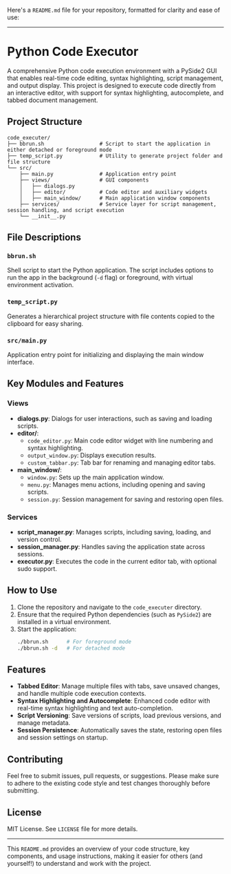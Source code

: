 Here's a `README.md` file for your repository, formatted for clarity and ease of use:

---

# Python Code Executor

A comprehensive Python code execution environment with a PySide2 GUI that enables real-time code editing, syntax highlighting, script management, and output display. This project is designed to execute code directly from an interactive editor, with support for syntax highlighting, autocomplete, and tabbed document management.

## Project Structure

```
code_executer/
├── bbrun.sh                  # Script to start the application in either detached or foreground mode
├── temp_script.py            # Utility to generate project folder and file structure
└── src/
    ├── main.py               # Application entry point
    ├── views/                # GUI components
    │   ├── dialogs.py
    │   ├── editor/           # Code editor and auxiliary widgets
    │   ├── main_window/      # Main application window components
    ├── services/             # Service layer for script management, session handling, and script execution
    └── __init__.py
```

## File Descriptions

### `bbrun.sh`
Shell script to start the Python application. The script includes options to run the app in the background (`-d` flag) or foreground, with virtual environment activation.

### `temp_script.py`
Generates a hierarchical project structure with file contents copied to the clipboard for easy sharing.

### `src/main.py`
Application entry point for initializing and displaying the main window interface.

## Key Modules and Features

### Views
- **dialogs.py**: Dialogs for user interactions, such as saving and loading scripts.
- **editor/**:
  - `code_editor.py`: Main code editor widget with line numbering and syntax highlighting.
  - `output_window.py`: Displays execution results.
  - `custom_tabbar.py`: Tab bar for renaming and managing editor tabs.
- **main_window/**:
  - `window.py`: Sets up the main application window.
  - `menu.py`: Manages menu actions, including opening and saving scripts.
  - `session.py`: Session management for saving and restoring open files.
  
### Services
- **script_manager.py**: Manages scripts, including saving, loading, and version control.
- **session_manager.py**: Handles saving the application state across sessions.
- **executor.py**: Executes the code in the current editor tab, with optional sudo support.

## How to Use

1. Clone the repository and navigate to the `code_executer` directory.
2. Ensure that the required Python dependencies (such as `PySide2`) are installed in a virtual environment.
3. Start the application:
   ```bash
   ./bbrun.sh      # For foreground mode
   ./bbrun.sh -d   # For detached mode
   ```

## Features

- **Tabbed Editor**: Manage multiple files with tabs, save unsaved changes, and handle multiple code execution contexts.
- **Syntax Highlighting and Autocomplete**: Enhanced code editor with real-time syntax highlighting and text auto-completion.
- **Script Versioning**: Save versions of scripts, load previous versions, and manage metadata.
- **Session Persistence**: Automatically saves the state, restoring open files and session settings on startup.

## Contributing

Feel free to submit issues, pull requests, or suggestions. Please make sure to adhere to the existing code style and test changes thoroughly before submitting.

## License

MIT License. See `LICENSE` file for more details.

---

This `README.md` provides an overview of your code structure, key components, and usage instructions, making it easier for others (and yourself!) to understand and work with the project.
